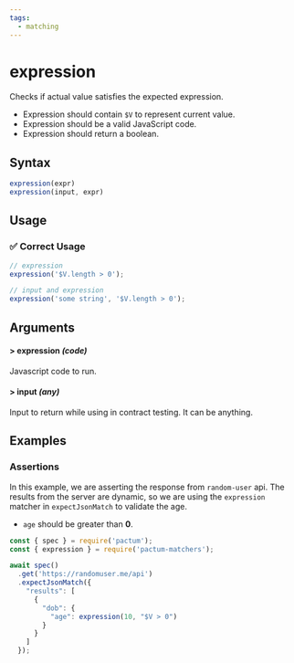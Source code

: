 ```yaml
---
tags:
  - matching
---
```


# expression

Checks if actual value satisfies the expected expression.

- Expression should contain `$V` to represent current value.
- Expression should be a valid JavaScript code.
- Expression should return a boolean.

## Syntax

```js
expression(expr)
expression(input, expr)
```

## Usage

### ✅  Correct Usage

```js
// expression
expression('$V.length > 0');
```

```js
// input and expression
expression('some string', '$V.length > 0');
```

## Arguments

#### > expression *(code)*

Javascript code to run.

#### > input *(any)*

Input to return while using in contract testing. It can be anything.


## Examples

### Assertions

In this example, we are asserting the response from `random-user` api. The results from the server are dynamic, so we are using the `expression` matcher in `expectJsonMatch` to validate the age.

- `age` should be greater than **0**.


```js
const { spec } = require('pactum');
const { expression } = require('pactum-matchers');

await spec()
  .get('https://randomuser.me/api')
  .expectJsonMatch({
    "results": [
      {
        "dob": {
          "age": expression(10, "$V > 0")
        }
      }
    ]
  });
```